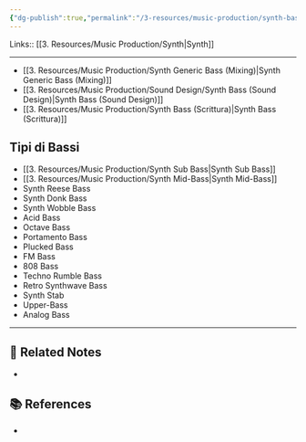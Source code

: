 ```yaml
---
{"dg-publish":true,"permalink":"/3-resources/music-production/synth-bass/","tags":["type/note","type/dashboard/MOC"]}
---
```


Links:: [[3. Resources/Music Production/Synth\|Synth]]

---

- [[3. Resources/Music Production/Synth Generic Bass (Mixing)\|Synth Generic Bass (Mixing)]]
- [[3. Resources/Music Production/Sound Design/Synth Bass (Sound Design)\|Synth Bass (Sound Design)]]
- [[3. Resources/Music Production/Synth Bass (Scrittura)\|Synth Bass (Scrittura)]]


## Tipi di Bassi

- [[3. Resources/Music Production/Synth Sub Bass\|Synth Sub Bass]]
- [[3. Resources/Music Production/Synth Mid-Bass\|Synth Mid-Bass]]
- Synth Reese Bass
- Synth Donk Bass
- Synth Wobble Bass
- Acid Bass
- Octave Bass
- Portamento Bass
- Plucked Bass
- FM Bass
- 808 Bass
- Techno Rumble Bass
- Retro Synthwave Bass
- Synth Stab
- Upper-Bass
- Analog Bass


---

## 🔗 Related Notes

- 

## 📚 References

- 
